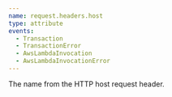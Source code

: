 ```yaml
---
name: request.headers.host
type: attribute
events:
  - Transaction
  - TransactionError
  - AwsLambdaInvocation
  - AwsLambdaInvocationError
---
```


The name from the HTTP host request header.